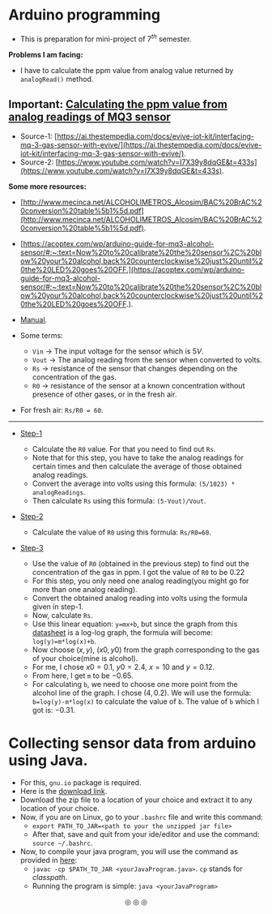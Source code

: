 # Arduino programming

* This is preparation for mini-project of $7^{th}$ semester.

**Problems I am facing:**
* I have to calculate the ppm value from analog value returned by `analogRead()` method.

## Important: <ins>Calculating the ppm value from analog readings of MQ3 sensor</ins>
* Source-1: [https://ai.thestempedia.com/docs/evive-iot-kit/interfacing-mq-3-gas-sensor-with-evive/](https://ai.thestempedia.com/docs/evive-iot-kit/interfacing-mq-3-gas-sensor-with-evive/).
* Source-2: [https://www.youtube.com/watch?v=I7X39y8dqGE&t=433s](https://www.youtube.com/watch?v=I7X39y8dqGE&t=433s).

**Some more resources:**

* [http://www.mecinca.net/ALCOHOLIMETROS_Alcosim/BAC%20BrAC%20conversion%20table%5b1%5d.pdf](http://www.mecinca.net/ALCOHOLIMETROS_Alcosim/BAC%20BrAC%20conversion%20table%5b1%5d.pdf).
* [https://acoptex.com/wp/arduino-guide-for-mq3-alcohol-sensor/#:~:text=Now%20to%20calibrate%20the%20sensor%2C%20blow%20your%20alcohol,back%20counterclockwise%20just%20until%20the%20LED%20goes%20OFF.](https://acoptex.com/wp/arduino-guide-for-mq3-alcohol-sensor/#:~:text=Now%20to%20calibrate%20the%20sensor%2C%20blow%20your%20alcohol,back%20counterclockwise%20just%20until%20the%20LED%20goes%20OFF.).
* [Manual](https://cdn.sparkfun.com/datasheets/Sensors/Biometric/MQ-3%20ver1.3%20-%20Manual.pdf).

* Some terms:
	* `Vin` $\rightarrow$ The input voltage for the sensor which is $5V$.
	* `Vout` $\rightarrow$ The analog reading from the sensor when converted to volts.
	* `Rs` $\rightarrow$ resistance of the sensor that changes depending on the concentration of the gas.
	* `R0` $\rightarrow$ resistance of the sensor at a known concentration without presence of other gases, or in the fresh air.
* For fresh air: `Rs/R0 = 60`.

---


* <ins>Step-1</ins>
	* Calculate the `R0` value. For that you need to find out `Rs`.
	* Note that for this step, you have to take the analog readings for certain times and then calculate the average of those obtained analog readings.
	* Convert the average into volts using this formula: `(5/1023) * analogReadings`.
	* Then calculate `Rs` using this formula: `(5-Vout)/Vout`.

* <ins>Step-2</ins>
	* Calculate the value of `R0` using this formula: `Rs/R0=60`.

* <ins>Step-3</ins>
	* Use the value of `R0` (obtained in the previous step) to find out the concentration of the gas in ppm. I got the value of `R0` to be $0.22$
	* For this step, you only need one analog reading(you might go for more than one analog reading).
	* Convert the obtained analog reading into volts using the formula given in step-1.
	* Now, calculate `Rs`.
	* Use this linear equation: `y=mx+b`, but since the graph from this [datasheet](https://www.sparkfun.com/datasheets/Sensors/MQ-3.pdf) is a log-log graph, the formula will become: `log(y)=m*log(x)+b`.
	* Now choose $(x,y)$, $(x0,y0)$ from the graph corresponding to the gas of your choice(mine is alcohol).
	* For me, I chose $x0=0.1$, $y0=2.4$, $x=10$ and $y=0.12$.
	* From here, I get `m` to be $-0.65$.
	* For calculating `b`, we need to choose one more point from the alcohol line of the graph. I chose $(4,0.2)$. We will use the formula: `b=log(y)-m*log(x)` to calculate the value of `b`. The value of `b` which I got is: $-0.31$.

# Collecting sensor data from arduino using Java.

* For this, `gnu.io` package is required.
* Here is the [download link](http://www.java2s.com/Code/Jar/r/Downloadrxtx217jar.htm).
* Download the zip file to a location of your choice and extract it to any location of your choice.
* Now, if you are on Linux, go to your `.bashrc` file and write this command:
	* `export PATH_TO_JAR=<path to your the unzipped jar file>`
	* After that, save and quit from your ide/editor and use the command: `source ~/.bashrc`.
* Now, to compile your java program, you will use the command as provided in [here](https://stackoverflow.com/questions/6066257/how-to-compile-java-program-with-jar-library):
	* `javac -cp $PATH_TO_JAR <yourJavaProgram.java>`. `cp` stands for _classpath_.
	* Running the program is simple: `java <yourJavaProgram>`

<p align="center">
&#9678; &#9678; &#9678;
</p>
